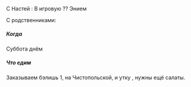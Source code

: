 С Настей :
В игровую ??
Энием

С родственниками:
##### Когда 
Суббота днём
##### Что едим
Заказываем бэлишь 1,  на Чистопольской, и утку , нужны ещё салаты.


